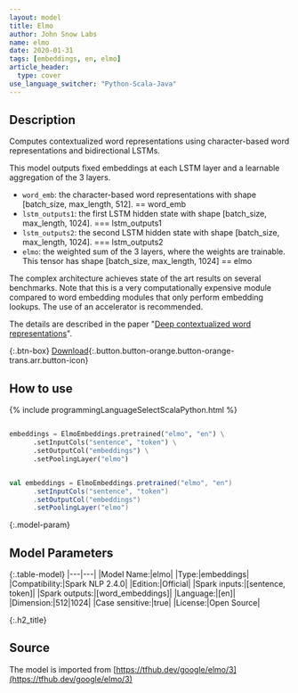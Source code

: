 ```yaml
---
layout: model
title: Elmo
author: John Snow Labs
name: elmo
date: 2020-01-31
tags: [embeddings, en, elmo]
article_header:
  type: cover
use_language_switcher: "Python-Scala-Java"
---
```


## Description
Computes contextualized word representations using character-based word representations and bidirectional LSTMs.

This model outputs fixed embeddings at each LSTM layer and a learnable aggregation of the 3 layers.

* `word_emb`: the character-based word representations with shape [batch_size, max_length, 512].  == word_emb
* `lstm_outputs1`: the first LSTM hidden state with shape [batch_size, max_length, 1024]. === lstm_outputs1
* `lstm_outputs2`: the second LSTM hidden state with shape [batch_size, max_length, 1024]. === lstm_outputs2
* `elmo`: the weighted sum of the 3 layers, where the weights are trainable. This tensor has shape [batch_size, max_length, 1024]  == elmo
  
The complex architecture achieves state of the art results on several benchmarks. Note that this is a very computationally expensive module compared to word embedding modules that only perform embedding lookups. The use of an accelerator is recommended.

The details are described in the paper "[Deep contextualized word representations](https://arxiv.org/abs/1802.05365)".

{:.btn-box}
[Download](https://s3.amazonaws.com/auxdata.johnsnowlabs.com/public/models/elmo_en_2.4.0_2.4_1580488815299.zip){:.button.button-orange.button-orange-trans.arr.button-icon}

## How to use

{% include programmingLanguageSelectScalaPython.html %}

```python

embeddings = ElmoEmbeddings.pretrained("elmo", "en") \
      .setInputCols("sentence", "token") \
      .setOutputCol("embeddings") \
      .setPoolingLayer("elmo")
```

```scala

val embeddings = ElmoEmbeddings.pretrained("elmo", "en")
      .setInputCols("sentence", "token")
      .setOutputCol("embeddings")
      .setPoolingLayer("elmo")
```

{:.model-param}
## Model Parameters

{:.table-model}
|---|---|
|Model Name:|elmo|
|Type:|embeddings|
|Compatibility:|Spark NLP 2.4.0|
|Edition:|Official|
|Spark inputs:|[sentence, token]|
|Spark outputs:|[word_embeddings]|
|Language:|[en]|
|Dimension:|512|1024|
|Case sensitive:|true|
|License:|Open Source|

{:.h2_title}
## Source
The model is imported from [https://tfhub.dev/google/elmo/3](https://tfhub.dev/google/elmo/3)
